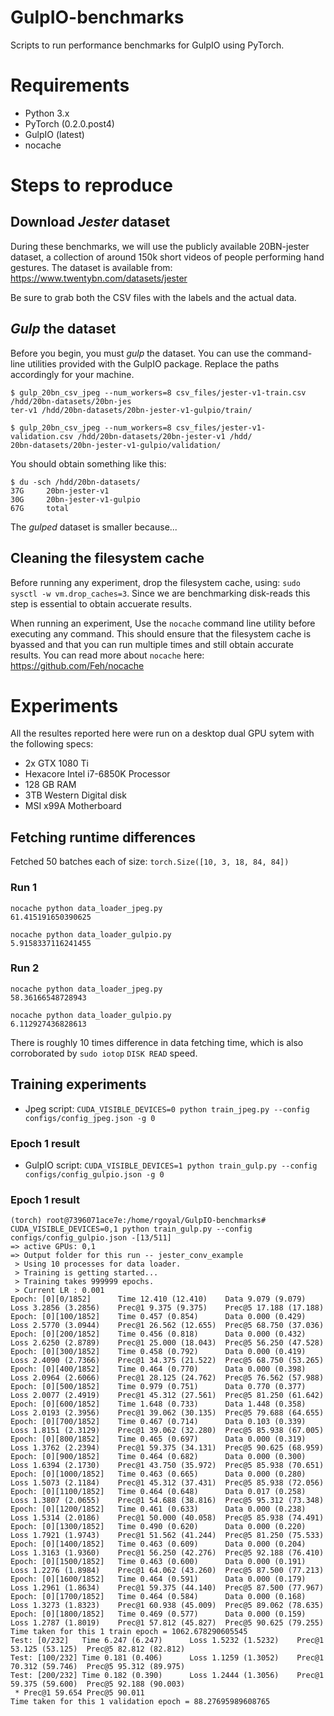 # GulpIO-benchmarks

Scripts to run performance benchmarks for GulpIO using PyTorch.

# Requirements

- Python 3.x
- PyTorch (0.2.0.post4)
- GulpIO (latest)
- nocache

# Steps to reproduce

## Download *Jester* dataset

During these benchmarks, we will use the publicly available 20BN-jester
dataset, a collection of around 150k short videos of people performing hand
gestures. The dataset is available from: https://www.twentybn.com/datasets/jester

Be sure to grab both the CSV files with the labels and the actual data.

## *Gulp* the dataset

Before you begin, you must *gulp* the dataset. You can use the command-line
utilities provided with the GulpIO package. Replace the paths accordingly for
your machine.

```
$ gulp_20bn_csv_jpeg --num_workers=8 csv_files/jester-v1-train.csv /hdd/20bn-datasets/20bn-jes
ter-v1 /hdd/20bn-datasets/20bn-jester-v1-gulpio/train/

$ gulp_20bn_csv_jpeg --num_workers=8 csv_files/jester-v1-validation.csv /hdd/20bn-datasets/20bn-jester-v1 /hdd/
20bn-datasets/20bn-jester-v1-gulpio/validation/
```

You should obtain something like this:

```
$ du -sch /hdd/20bn-datasets/
37G     20bn-jester-v1
30G     20bn-jester-v1-gulpio
67G     total
```

The *gulped* dataset is smaller because...


## Cleaning the filesystem cache

Before running any experiment, drop the filesystem cache, using: `sudo sysctl
-w vm.drop_caches=3`. Since we are benchmarking disk-reads this step is
essential to obtain accuerate results.

When running an experiment, Use the `nocache` command line utility before
executing any command. This should ensure that the filesystem cache is byassed
and that you can run multiple times and still obtain accurate results. You can
read more about `nocache` here: https://github.com/Feh/nocache

# Experiments

All the resultes reported here were run on a desktop dual GPU sytem with the
following specs:

* 2x GTX 1080 Ti
* Hexacore  Intel i7-6850K Processor
* 128 GB RAM
* 3TB Western Digital disk
* MSI x99A Motherboard

## Fetching runtime differences
Fetched 50 batches each of size: `torch.Size([10, 3, 18, 84, 84])`


### Run 1
```
nocache python data_loader_jpeg.py
61.415191650390625

nocache python data_loader_gulpio.py
5.9158337116241455
```

### Run 2
```
nocache python data_loader_jpeg.py
58.36166548728943

nocache python data_loader_gulpio.py
6.112927436828613
```
There is roughly 10 times difference in data fetching time, which is also
corroborated by `sudo iotop` `DISK READ` speed.

## Training experiments
- Jpeg script: `CUDA_VISIBLE_DEVICES=0 python train_jpeg.py --config configs/config_jpeg.json -g 0`
### Epoch 1 result

- GulpIO script: `CUDA_VISIBLE_DEVICES=1 python train_gulp.py --config configs/config_gulpio.json -g 0`
### Epoch 1 result
```
(torch) root@7396071ace7e:/home/rgoyal/GulpIO-benchmarks# CUDA_VISIBLE_DEVICES=0,1 python train_gulp.py --config configs/config_gulpio.json -[13/511]
=> active GPUs: 0,1
=> Output folder for this run -- jester_conv_example
 > Using 10 processes for data loader.
 > Training is getting started...
 > Training takes 999999 epochs.
 > Current LR : 0.001
Epoch: [0][0/1852]      Time 12.410 (12.410)    Data 9.079 (9.079)      Loss 3.2856 (3.2856)    Prec@1 9.375 (9.375)    Prec@5 17.188 (17.188)
Epoch: [0][100/1852]    Time 0.457 (0.854)      Data 0.000 (0.429)      Loss 2.5770 (3.0944)    Prec@1 26.562 (12.655)  Prec@5 68.750 (37.036)
Epoch: [0][200/1852]    Time 0.456 (0.818)      Data 0.000 (0.432)      Loss 2.6250 (2.8789)    Prec@1 25.000 (18.043)  Prec@5 56.250 (47.528)
Epoch: [0][300/1852]    Time 0.458 (0.792)      Data 0.000 (0.419)      Loss 2.4090 (2.7366)    Prec@1 34.375 (21.522)  Prec@5 68.750 (53.265)
Epoch: [0][400/1852]    Time 0.464 (0.770)      Data 0.000 (0.398)      Loss 2.0964 (2.6066)    Prec@1 28.125 (24.762)  Prec@5 76.562 (57.988)
Epoch: [0][500/1852]    Time 0.979 (0.751)      Data 0.770 (0.377)      Loss 2.0077 (2.4919)    Prec@1 45.312 (27.561)  Prec@5 81.250 (61.642)
Epoch: [0][600/1852]    Time 1.648 (0.733)      Data 1.448 (0.358)      Loss 2.0193 (2.3956)    Prec@1 39.062 (30.135)  Prec@5 79.688 (64.655)
Epoch: [0][700/1852]    Time 0.467 (0.714)      Data 0.103 (0.339)      Loss 1.8151 (2.3129)    Prec@1 39.062 (32.280)  Prec@5 85.938 (67.005)
Epoch: [0][800/1852]    Time 0.465 (0.697)      Data 0.000 (0.319)      Loss 1.3762 (2.2394)    Prec@1 59.375 (34.131)  Prec@5 90.625 (68.959)
Epoch: [0][900/1852]    Time 0.464 (0.682)      Data 0.000 (0.300)      Loss 1.6394 (2.1730)    Prec@1 43.750 (35.972)  Prec@5 85.938 (70.651)
Epoch: [0][1000/1852]   Time 0.463 (0.665)      Data 0.000 (0.280)      Loss 1.5073 (2.1184)    Prec@1 45.312 (37.431)  Prec@5 85.938 (72.056)
Epoch: [0][1100/1852]   Time 0.464 (0.648)      Data 0.017 (0.258)      Loss 1.3807 (2.0655)    Prec@1 54.688 (38.816)  Prec@5 95.312 (73.348)
Epoch: [0][1200/1852]   Time 0.461 (0.633)      Data 0.000 (0.238)      Loss 1.5314 (2.0186)    Prec@1 50.000 (40.058)  Prec@5 85.938 (74.491)
Epoch: [0][1300/1852]   Time 0.490 (0.620)      Data 0.000 (0.220)      Loss 1.7921 (1.9743)    Prec@1 51.562 (41.244)  Prec@5 81.250 (75.533)
Epoch: [0][1400/1852]   Time 0.463 (0.609)      Data 0.000 (0.204)      Loss 1.3163 (1.9360)    Prec@1 56.250 (42.276)  Prec@5 92.188 (76.410)
Epoch: [0][1500/1852]   Time 0.463 (0.600)      Data 0.000 (0.191)      Loss 1.2276 (1.8984)    Prec@1 64.062 (43.260)  Prec@5 87.500 (77.213)
Epoch: [0][1600/1852]   Time 0.464 (0.591)      Data 0.000 (0.179)      Loss 1.2961 (1.8634)    Prec@1 59.375 (44.140)  Prec@5 87.500 (77.967)
Epoch: [0][1700/1852]   Time 0.464 (0.584)      Data 0.000 (0.168)      Loss 1.3273 (1.8323)    Prec@1 60.938 (45.009)  Prec@5 89.062 (78.635)
Epoch: [0][1800/1852]   Time 0.469 (0.577)      Data 0.000 (0.159)      Loss 1.2787 (1.8019)    Prec@1 57.812 (45.827)  Prec@5 90.625 (79.255)
Time taken for this 1 train epoch = 1062.678290605545
Test: [0/232]   Time 6.247 (6.247)      Loss 1.5232 (1.5232)    Prec@1 53.125 (53.125)  Prec@5 82.812 (82.812)
Test: [100/232] Time 0.181 (0.406)      Loss 1.1259 (1.3052)    Prec@1 70.312 (59.746)  Prec@5 95.312 (89.975)
Test: [200/232] Time 0.182 (0.390)      Loss 1.2444 (1.3056)    Prec@1 59.375 (59.600)  Prec@5 92.188 (90.003)
 * Prec@1 59.654 Prec@5 90.011
Time taken for this 1 validation epoch = 88.27695989608765

```